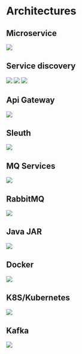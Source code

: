 # Architectures

## Microservice 
![](architecture/Microservices.png)
## Service discovery 
![](architecture/Untitled.png)
![](architecture/Untitled1.png)
![](architecture/Untitled2.png)
## Api Gateway 
![](architecture/Untitled3.png)
## Sleuth 
![](architecture/Untitled4.png)
## MQ Services 
![](architecture/Untitled5.png)
## RabbitMQ 
![](architecture/Untitled6.png)
## Java JAR 
![](architecture/Untitled7.png)
## Docker 
![](architecture/Untitled8.png)
## K8S/Kubernetes 
![](architecture/Untitled9.png)
## Kafka 
![](architecture/Untitled10.png)